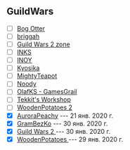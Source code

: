 ## GuildWars

- [ ] [Bog Otter](https://www.youtube.com/channel/UCSzOtbN2xTsI8aQPM2sMmpQ)
- [ ] [briggah](https://www.youtube.com/channel/UCwtjGb3GIIiQFqh6qSjCLQQ)
- [ ] [Guild Wars 2 zone](https://www.youtube.com/channel/UCbHDzLNUyu_HT7nRSNjriUA)
- [ ] [INKS](https://www.youtube.com/channel/UCbVGUvx_9SuAYrgJOzBYT7Q)
- [ ] [INOY](https://www.youtube.com/channel/UCSoOx7NVJFnolqUwXZ2ghxQ)
- [ ] [Kyosika](https://www.youtube.com/channel/UCdg2omrlUUYx_tnyIgNiJSg)
- [ ] [MightyTeapot](https://www.youtube.com/channel/UCWXo84TV1a6XJZcDOuq6zaQ)
- [ ] [Noody](https://www.youtube.com/channel/UC-QH304zT3qOQ2PKrFmngSQ)
- [ ] [OlafKS - GamesGrail](https://www.youtube.com/channel/UCRn-m-2nlUUWtBkPb4gRdTg)
- [ ] [Tekkit's Workshop](https://www.youtube.com/channel/UC0Feu7AF3QW-WvqRAgs1ycw)
- [ ] [WoodenPotatoes 2](https://www.youtube.com/channel/UC07_U_mN9-gljJkwcGbifcQ)
- [x] [AuroraPeachy](https://www.youtube.com/channel/UCrzoluANZlhi24mlQVouTmg) --- 21 янв. 2020 г.
- [x] [GramBezKo](https://www.youtube.com/channel/UCvVWKyIfDQytP4E59A3UXUg) --- 30 янв. 2020 г.
- [x] [Guild Wars 2  ](https://www.youtube.com/channel/UCP_FgMqOxp_VsM0UfrL-DxA) --- 30 янв. 2020 г.
- [x] [WoodenPotatoes  ](https://www.youtube.com/channel/UCYUY9_i44IDNOs_Ja815mlA) --- 29 янв. 2020 г.
